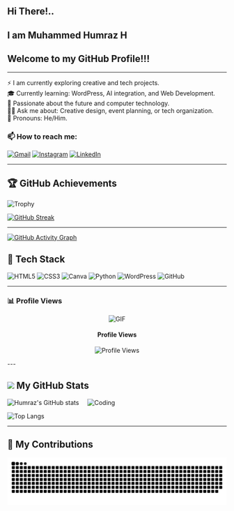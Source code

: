 ## Hi There!.. 
##  I am Muhammed Humraz H  
## Welcome to my GitHub Profile!!!


 
----
⚡ I am currently exploring creative and tech projects.  
🎓 Currently learning: WordPress, AI integration, and Web Development.  
🧠 Passionate about the future and computer technology.  
🧑‍💻 Ask me about: Creative design, event planning, or tech organization.  
🧭 Pronouns: He/Him.  

### 📫 How to reach me:
[![Gmail](https://img.shields.io/badge/Gmail-D14836?style=for-the-badge&logo=gmail&logoColor=white)](mailto:muhammadhamraz201@gmail.com)
[![Instagram](https://img.shields.io/badge/Instagram-%23E4405F.svg?style=for-the-badge&logo=Instagram&logoColor=white)](https://www.instagram.com/muhammed_humraz_11?igsh=aG00YW05YTFmajE4)
[![LinkedIn](https://img.shields.io/badge/LinkedIn-%230077B5.svg?style=for-the-badge&logo=linkedin&logoColor=white)](https://www.linkedin.com/in/mhd-humraz-283a5435b)

---
## 🏆 GitHub Achievements

![Trophy](https://github-profile-trophy.vercel.app/?username=mhd-humraz&theme=gruvbox)
 
[![GitHub Streak](https://streak-stats.demolab.com?user=mhd-humraz&theme=dark)](https://github.com/mhd-humraz)
  


---

[![GitHub Activity Graph](https://github-readme-activity-graph.vercel.app/graph?username=mhd-humraz&theme=github-compact)](https://github.com/mhd-humraz)


## 🧰 Tech Stack
![HTML5](https://img.shields.io/badge/html5-%23E34F26.svg?style=for-the-badge&logo=html5&logoColor=white)
![CSS3](https://img.shields.io/badge/css3-%231572B6.svg?style=for-the-badge&logo=css3&logoColor=white)
![Canva](https://img.shields.io/badge/Canva-%2300C4CC.svg?style=for-the-badge&logo=Canva&logoColor=white)
![Python](https://img.shields.io/badge/Python-3670A0?style=for-the-badge&logo=python&logoColor=ffdd54)
![WordPress](https://img.shields.io/badge/WordPress-21759B?style=for-the-badge&logo=wordpress&logoColor=white)
![GitHub](https://img.shields.io/badge/github-%23121011.svg?style=for-the-badge&logo=github&logoColor=white)


-----
  
### 📊 Profile Views


<div align="center">
  <img src="https://media.giphy.com/media/eNkf90CuSMQDVYoF9X/giphy.gif" alt=" GIF" width="300" />
</div>


<h4 align="center"> Profile Views</h4>
<p align="center">
  <img src="https://profile-counter.glitch.me/mhd-humraz/count.svg" alt="Profile Views" />
</p>
---

## <img src="https://media.giphy.com/media/iY8CRBdQXODJSCERIr/giphy.gif" width="35"> My GitHub Stats

<img align="right" alt="Coding" width="320" src="https://github.com/yasir-shahzad/yasir-shahzad/blob/resources/media/Cat-animation.gif">


![Humraz's GitHub stats](https://github-readme-stats.vercel.app/api?username=mhd-humraz&show_icons=true&theme=tokyonight)


![Top Langs](https://github-readme-stats.vercel.app/api/top-langs/?username=mhd-humraz&layout=compact&theme=tokyonight)

---

## 🐍 My Contributions

![Snake animation](https://raw.githubusercontent.com/mhd-Humraz/snk/output/github-contribution-grid-snake.svg)


<!---
mhd-humraz/mhd-humraz is a ✨ special ✨ repository because its `README.md` (this file) appears on your GitHub profile.
You can click the Preview link to take a look at your changes.
--->
